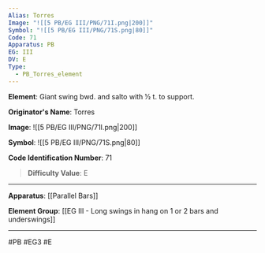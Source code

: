 ```yaml
---
Alias: Torres
Image: "![[5 PB/EG III/PNG/71I.png|200]]"
Symbol: "![[5 PB/EG III/PNG/71S.png|80]]"
Code: 71
Apparatus: PB
EG: III
DV: E
Type:
  - PB_Torres_element
---
```

**Element**: Giant swing bwd. and salto with 1⁄2 t. to support.

**Originator's Name**: Torres

**Image**:
![[5 PB/EG III/PNG/71I.png|200]]

**Symbol**:
![[5 PB/EG III/PNG/71S.png|80]]

**Code Identification Number**: 71

>**Difficulty Value**: E

___
**Apparatus**: [[Parallel Bars]]

**Element Group**: [[EG III - Long swings in hang on 1 or 2 bars and underswings]]
___
#PB #EG3 #E
